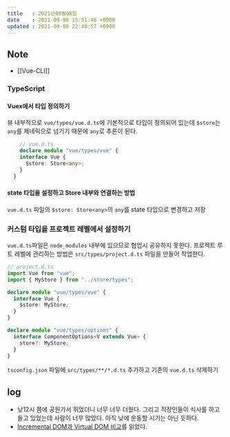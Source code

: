 ```yaml
---
title   : 2021년09월08일
date    : 2021-09-08 15:51:46 +0900
updated : 2021-09-08 22:40:57 +0900
---
```


## Note 
- [[Vue-CLI]]

### TypeScript
#### Vuex에서 타입 정의하기
 뷰 내부적으로 `vue/types/vue.d.ts`에 기본적으로 타입이 정의되어 있는데 `$store`는 `any`를 제네릭으로 넘기기 때문에 `any`로 추론이 된다.  
```typescript
	// vue.d.ts
	declare module "vue/types/vue" {
    interface Vue {
      $store: Store<any>;
    }
  }
```
####  state 타입을 설정하고 Store 내부와 연결하는 방법
 `vue.d.ts` 파일의 `$store: Store<any>`의 `any`를 state 타입으로 변경하고 저장
### 커스텀 타입을 프로젝트 레벨에서 설정하기 
 `vue.d.ts`파일은 `node_modules` 내부에 있으므로 협업시 공유하지 못한다. 프로젝트 루트 레벨에 관리하는 방법은 `src/types/project.d.ts` 파일을 만들어 작업한다.
```typescript
// project.d.ts
import Vue from "vue";
import { MyStore } from "../store/types";

declare module "vue/types/vue" {
  interface Vue {
    $store: MyStore;
  }
}

declare module "vue/types/options" {
  interface ComponentOptions<V extends Vue> {
    store?: MyStore;
  }
}
```
`tsconfig.json` 파일에 `src/types/**/*.d.ts` 추가하고 기존의 `vue.d.ts` 삭제하기 

## log
- 낮12시 쯤에 공원가서 뛰었더니 너무 너무 더웠다. 그리고 직장인들이 식사를 하고 돌고 있었는데 사람이 너무 많았다. 아직 낮에 운동할 시기는 아닌 듯하다. 
- [Incremental DOM과 Virtual DOM 비교](https://tir.netlify.app/Dev/incremental-vs-virtual-dom)를 읽었다.
